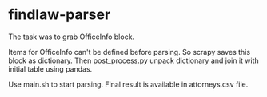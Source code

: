 # findlaw-parser

The task was to grab OfficeInfo block.

Items for OfficeInfo can't be defined before parsing.
So scrapy saves this block as dictionary. Then post_process.py unpack dictionary and join it with initial table using pandas.


Use main.sh to start parsing.
Final result is available in attorneys.csv file.
